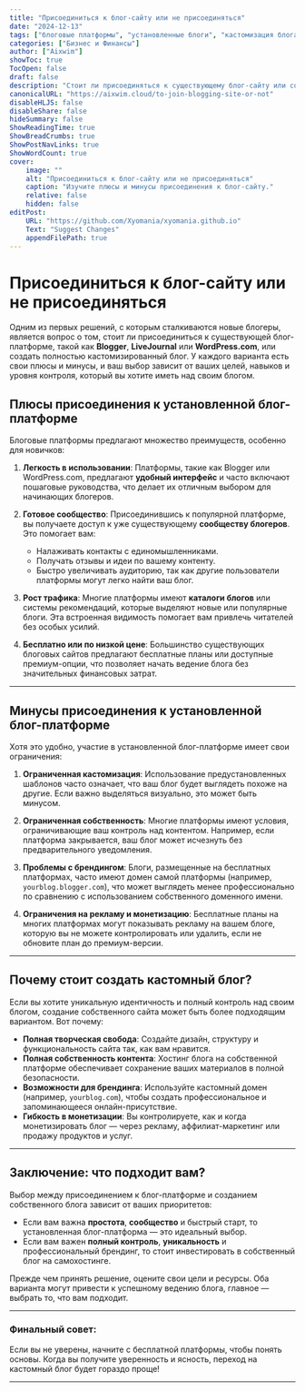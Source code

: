 ```yaml
---
title: "Присоединиться к блог-сайту или не присоединяться"
date: "2024-12-13"
tags: ["блоговые платформы", "установленные блоги", "кастомизация блога", "блоговые сообщества"]
categories: ["Бизнес и Финансы"]
author: ["Aixwim"]
showToc: true
TocOpen: false
draft: false
description: "Стоит ли присоединяться к существующему блог-сайту или создать свой собственный? Узнайте плюсы и минусы обоих вариантов."
canonicalURL: "https://aixwim.cloud/to-join-blogging-site-or-not"
disableHLJS: false
disableShare: false
hideSummary: false
ShowReadingTime: true
ShowBreadCrumbs: true
ShowPostNavLinks: true
ShowWordCount: true
cover:
    image: ""
    alt: "Присоединиться к блог-сайту или не присоединяться"
    caption: "Изучите плюсы и минусы присоединения к блог-сайту."
    relative: false
    hidden: false
editPost:
    URL: "https://github.com/Xyomania/xyomania.github.io"
    Text: "Suggest Changes"
    appendFilePath: true
---
```


# Присоединиться к блог-сайту или не присоединяться

Одним из первых решений, с которым сталкиваются новые блогеры, является вопрос о том, стоит ли присоединиться к существующей блог-платформе, такой как **Blogger**, **LiveJournal** или **WordPress.com**, или создать полностью кастомизированный блог. У каждого варианта есть свои плюсы и минусы, и ваш выбор зависит от ваших целей, навыков и уровня контроля, который вы хотите иметь над своим блогом.

## Плюсы присоединения к установленной блог-платформе

Блоговые платформы предлагают множество преимуществ, особенно для новичков:

1. **Легкость в использовании**: Платформы, такие как Blogger или WordPress.com, предлагают **удобный интерфейс** и часто включают пошаговые руководства, что делает их отличным выбором для начинающих блогеров.

2. **Готовое сообщество**: Присоединившись к популярной платформе, вы получаете доступ к уже существующему **сообществу блогеров**. Это помогает вам:
   - Налаживать контакты с единомышленниками.
   - Получать отзывы и идеи по вашему контенту.
   - Быстро увеличивать аудиторию, так как другие пользователи платформы могут легко найти ваш блог.

3. **Рост трафика**: Многие платформы имеют **каталоги блогов** или системы рекомендаций, которые выделяют новые или популярные блоги. Эта встроенная видимость помогает вам привлечь читателей без особых усилий.

4. **Бесплатно или по низкой цене**: Большинство существующих блоговых сайтов предлагают бесплатные планы или доступные премиум-опции, что позволяет начать ведение блога без значительных финансовых затрат.

---

## Минусы присоединения к установленной блог-платформе

Хотя это удобно, участие в установленной блог-платформе имеет свои ограничения:

1. **Ограниченная кастомизация**: Использование предустановленных шаблонов часто означает, что ваш блог будет выглядеть похоже на другие. Если важно выделяться визуально, это может быть минусом.

2. **Ограниченная собственность**: Многие платформы имеют условия, ограничивающие ваш контроль над контентом. Например, если платформа закрывается, ваш блог может исчезнуть без предварительного уведомления.

3. **Проблемы с брендингом**: Блоги, размещенные на бесплатных платформах, часто имеют домен самой платформы (например, `yourblog.blogger.com`), что может выглядеть менее профессионально по сравнению с использованием собственного доменного имени.

4. **Ограничения на рекламу и монетизацию**: Бесплатные планы на многих платформах могут показывать рекламу на вашем блоге, которую вы не можете контролировать или удалить, если не обновите план до премиум-версии.

---

## Почему стоит создать кастомный блог?

Если вы хотите уникальную идентичность и полный контроль над своим блогом, создание собственного сайта может быть более подходящим вариантом. Вот почему:

- **Полная творческая свобода**: Создайте дизайн, структуру и функциональность сайта так, как вам нравится.
- **Полная собственность контента**: Хостинг блога на собственной платформе обеспечивает сохранение ваших материалов в полной безопасности.
- **Возможности для брендинга**: Используйте кастомный домен (например, `yourblog.com`), чтобы создать профессиональное и запоминающееся онлайн-присутствие.
- **Гибкость в монетизации**: Вы контролируете, как и когда монетизировать блог — через рекламу, аффилиат-маркетинг или продажу продуктов и услуг.

---

## Заключение: что подходит вам?

Выбор между присоединением к блог-платформе и созданием собственного блога зависит от ваших приоритетов:

- Если вам важна **простота**, **сообщество** и быстрый старт, то установленная блог-платформа — это идеальный выбор.
- Если вам важен **полный контроль**, **уникальность** и профессиональный брендинг, то стоит инвестировать в собственный блог на самохостинге.

Прежде чем принять решение, оцените свои цели и ресурсы. Оба варианта могут привести к успешному ведению блога, главное — выбрать то, что вам подходит.

---

### Финальный совет:
Если вы не уверены, начните с бесплатной платформы, чтобы понять основы. Когда вы получите уверенность и ясность, переход на кастомный блог будет гораздо проще!

---

